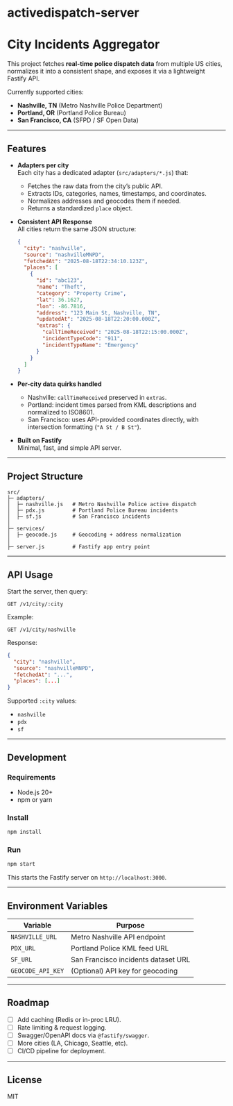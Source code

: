 # activedispatch-server
# City Incidents Aggregator

This project fetches **real-time police dispatch data** from multiple US cities, normalizes it into a consistent shape, and exposes it via a lightweight Fastify API.

Currently supported cities:
- **Nashville, TN** (Metro Nashville Police Department)
- **Portland, OR** (Portland Police Bureau)
- **San Francisco, CA** (SFPD / SF Open Data)

---

## Features

- **Adapters per city**  
  Each city has a dedicated adapter (`src/adapters/*.js`) that:
  - Fetches the raw data from the city’s public API.
  - Extracts IDs, categories, names, timestamps, and coordinates.
  - Normalizes addresses and geocodes them if needed.
  - Returns a standardized `place` object.

- **Consistent API Response**  
  All cities return the same JSON structure:

  ```json
  {
    "city": "nashville",
    "source": "nashvilleMNPD",
    "fetchedAt": "2025-08-18T22:34:10.123Z",
    "places": [
      {
        "id": "abc123",
        "name": "Theft",
        "category": "Property Crime",
        "lat": 36.1627,
        "lon": -86.7816,
        "address": "123 Main St, Nashville, TN",
        "updatedAt": "2025-08-18T22:20:00.000Z",
        "extras": {
          "callTimeReceived": "2025-08-18T22:15:00.000Z",
          "incidentTypeCode": "911",
          "incidentTypeName": "Emergency"
        }
      }
    ]
  }
  ```

- **Per-city data quirks handled**  
  - Nashville: `callTimeReceived` preserved in `extras`.
  - Portland: incident times parsed from KML descriptions and normalized to ISO8601.
  - San Francisco: uses API-provided coordinates directly, with intersection formatting (`"A St / B St"`).

- **Built on Fastify**  
  Minimal, fast, and simple API server.

---

## Project Structure

```
src/
├─ adapters/
│  ├─ nashville.js   # Metro Nashville Police active dispatch
│  ├─ pdx.js         # Portland Police Bureau incidents
│  ├─ sf.js          # San Francisco incidents
│
├─ services/
│  ├─ geocode.js     # Geocoding + address normalization
│
├─ server.js         # Fastify app entry point
```

---

## API Usage

Start the server, then query:

```
GET /v1/city/:city
```

Example:

```
GET /v1/city/nashville
```

Response:

```json
{
  "city": "nashville",
  "source": "nashvilleMNPD",
  "fetchedAt": "...",
  "places": [...]
}
```

Supported `:city` values:
- `nashville`
- `pdx`
- `sf`

---

## Development

### Requirements
- Node.js 20+
- npm or yarn

### Install
```bash
npm install
```

### Run
```bash
npm start
```

This starts the Fastify server on `http://localhost:3000`.

---

## Environment Variables

| Variable          | Purpose                                |
|-------------------|----------------------------------------|
| `NASHVILLE_URL`   | Metro Nashville API endpoint            |
| `PDX_URL`         | Portland Police KML feed URL           |
| `SF_URL`          | San Francisco incidents dataset URL    |
| `GEOCODE_API_KEY` | (Optional) API key for geocoding       |

---

## Roadmap

- [ ] Add caching (Redis or in-proc LRU).
- [ ] Rate limiting & request logging.
- [ ] Swagger/OpenAPI docs via `@fastify/swagger`.
- [ ] More cities (LA, Chicago, Seattle, etc).
- [ ] CI/CD pipeline for deployment.

---

## License

MIT
